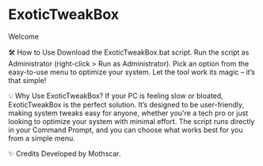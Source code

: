 # ExoticTweakBox

Welcome


🛠 How to Use
Download the ExoticTweakBox.bat script.
Run the script as Administrator (right-click > Run as Administrator).
Pick an option from the easy-to-use menu to optimize your system.
Let the tool work its magic – it’s that simple!

💡 Why Use ExoticTweakBox?
If your PC is feeling slow or bloated, ExoticTweakBox is the perfect solution. It’s designed to be user-friendly, making system tweaks easy for anyone, whether you're a tech pro or just looking to optimize your system with minimal effort. The script runs directly in your Command Prompt, and you can choose what works best for you from a simple menu.

✨ Credits
Developed by Mothscar.
